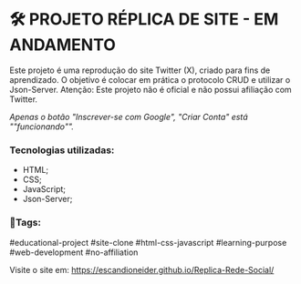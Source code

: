 # 🛠 PROJETO RÉPLICA DE SITE - EM ANDAMENTO
Este projeto é uma reprodução do site Twitter (X), criado para fins de aprendizado. O objetivo é colocar em prática o protocolo CRUD e utilizar o Json-Server. Atenção: Este projeto não é oficial e não possui afiliação com Twitter.

*Apenas o botão "Inscrever-se com Google", "Criar Conta" está ""funcionando"".*

### Tecnologias utilizadas:
- HTML;
- CSS;
- JavaScript;
- Json-Server;

### 📌Tags:
#educational-project  #site-clone
#html-css-javascript  #learning-purpose
#web-development  #no-affiliation

Visite o site em:  https://escandioneider.github.io/Replica-Rede-Social/
